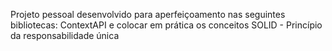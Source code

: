 Projeto pessoal desenvolvido para aperfeiçoamento nas seguintes bibliotecas: ContextAPI e colocar em prática os conceitos SOLID - Princípio da responsabilidade única
